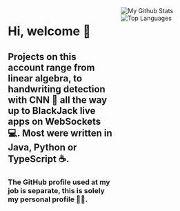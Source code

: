 <div style="display: flex; align-items: flex-start;">

  <!-- Text Section -->
  <div style="flex: 1; margin-right: 20px;">
    <h1>
      Hi, welcome 🙌
    </h1>
    <h2>
      Projects on this account range from linear algebra, to handwriting detection with CNN 🤖 all the way up to BlackJack live apps on WebSockets 💻.
      Most were written in Java, Python or TypeScript ☕️.
    </h2>
    <h3>
      The GitHub profile used at my job is separate, this is solely my personal profile 👨🏻.
    </h3>
  </div>

  <!-- Images Section -->
  <div style="flex: 1;">
    <img align="center" src="https://github-readme-stats.vercel.app/api?username=sebastianmihai01&include_all_commits=true&count_private=true&show_icons=true&line_height=20&title_color=2B5BBD&icon_color=1124BB&text_color=A1A1A1&bg_color=0,000000,130F40" alt="My Github Stats"/>
    <br/>
    <img src="https://github-readme-stats.vercel.app/api/top-langs?username=sebastianmihai01&show_icons=true&locale=en&layout=compact&theme=chartreuse-dark" alt="Top Languages"/>
  </div>

</div>
